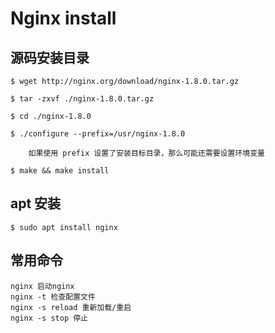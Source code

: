 # Nginx install

## 源码安装目录
```
$ wget http://nginx.org/download/nginx-1.8.0.tar.gz

$ tar -zxvf ./nginx-1.8.0.tar.gz

$ cd ./nginx-1.8.0

$ ./configure --prefix=/usr/nginx-1.8.0

    如果使用 prefix 设置了安装目标目录，那么可能还需要设置环境变量

$ make && make install
```

## apt 安装
```
$ sudo apt install nginx
```

## 常用命令
```
nginx 启动nginx
nginx -t 检查配置文件
nginx -s reload 重新加载/重启
nginx -s stop 停止
```
